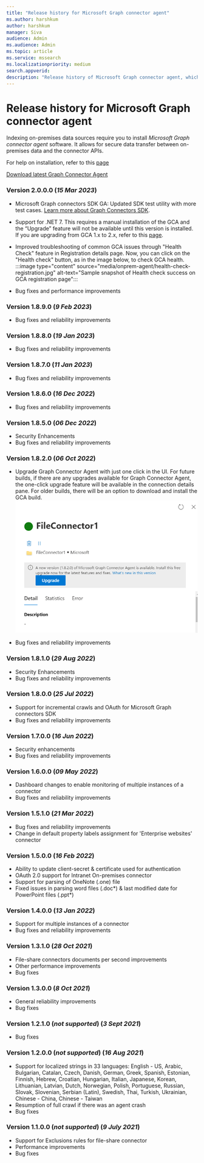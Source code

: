 ```yaml
--- 
title: "Release history for Microsoft Graph connector agent" 
ms.author: harshkum 
author: harshkum
manager: Siva
audience: Admin
ms.audience: Admin 
ms.topic: article 
ms.service: mssearch 
ms.localizationpriority: medium 
search.appverid: 
description: "Release history of Microsoft Graph connector agent, which is used to index the on-premises data sources using Microsoft built connectors" 
--- 
```


# Release history for Microsoft Graph connector agent

Indexing on-premises data sources require you to install *Microsoft Graph connector agent* software. It allows for secure data transfer between on-premises data and the connector APIs.

For help on installation, refer to this [page](graph-connector-agent.md#installation)

[Download latest Graph Connector Agent](https://aka.ms/gca)

### Version 2.0.0.0 (*15 Mar 2023*)

* Microsoft Graph connectors SDK GA: Updated SDK test utility with more test cases. [Learn more about Graph Connectors SDK](/graph/custom-connector-sdk-overview).
* Support for .NET 7. This requires a manual installation of the GCA and the “Upgrade” feature will not be available until this version is installed. If you are upgrading from GCA 1.x to 2.x, refer to this [page](graph-connector-agent.md).
* Improved troubleshooting of common GCA issues through "Health Check" feature in Registration details page. Now, you can click on the "Health check" button, as in the image below, to check GCA health.
:::image type="content" source="media/onprem-agent/health-check-registration.jpg" alt-text="Sample snapshot of Health check success on GCA registration page":::

* Bug fixes and performance improvements

### Version 1.8.9.0 (*9 Feb 2023*)

* Bug fixes and reliability improvements

### Version 1.8.8.0 (*19 Jan 2023*)

* Bug fixes and reliability improvements

### Version 1.8.7.0 (*11 Jan 2023*)

* Bug fixes and reliability improvements

### Version 1.8.6.0 (*16 Dec 2022*)

* Bug fixes and reliability improvements

### Version 1.8.5.0 (*06 Dec 2022*)

* Security Enhancements
* Bug fixes and reliability improvements

### Version 1.8.2.0 (*06 Oct 2022*)

* Upgrade Graph Connector Agent with just one click in the UI. For future builds, if there are any upgrades available for Graph Connector Agent, the one-click upgrade feature will be available in the connection details pane. For older builds, there will be an option to download and install the GCA build.
![Sample snapshot of how to upgrade GCA with one-click from the connection pane.](media/gca-releases/one-click-upgrade.png)

* Bug fixes and reliability improvements

### Version 1.8.1.0 (*29 Aug 2022*)

* Security Enhancements
* Bug fixes and reliability improvements

### Version 1.8.0.0 (*25 Jul 2022*)

* Support for incremental crawls and OAuth for Microsoft Graph connectors SDK
* Bug fixes and reliability improvements

### Version 1.7.0.0 (*16 Jun 2022*)

* Security enhancements
* Bug fixes and reliability improvements

### Version 1.6.0.0 (*09 May 2022*)

* Dashboard changes to enable monitoring of multiple instances of a connector
* Bug fixes and reliability improvements

### Version 1.5.1.0 (*21 Mar 2022*)

* Bug fixes and reliability improvements
* Change in default property labels assignment for 'Enterprise websites' connector

### Version 1.5.0.0 (*16 Feb 2022*)

* Ability to update client-secret & certificate used for authentication 
* OAuth 2.0 support for Intranet On-premises connector 
* Support for parsing of OneNote (.one) file 
* Fixed issues in parsing word files (.doc*) & last modified date for PowerPoint files (.ppt*) 

### Version 1.4.0.0 (*13 Jan 2022*)

* Support for multiple instances of a connector
* Bug fixes and reliability improvements

### Version 1.3.1.0 (*28 Oct 2021*)

* File-share connectors documents per second improvements
* Other performance improvements
* Bug fixes

### Version 1.3.0.0 (*8 Oct 2021*)

* General reliability improvements
* Bug fixes

### Version 1.2.1.0 (*not supported*) (*3 Sept 2021*)

* Bug fixes

### Version 1.2.0.0 (*not supported*) (*16 Aug 2021*)

* Support for localized strings in 33 languages: English - US, Arabic, Bulgarian, Catalan, Czech, Danish, German, Greek, Spanish, Estonian, Finnish, Hebrew, Croatian, Hungarian, Italian, Japanese, Korean, Lithuanian, Latvian, Dutch, Norwegian, Polish, Portuguese, Russian, Slovak, Slovenian, Serbian (Latin), Swedish, Thai, Turkish, Ukrainian, Chinese - China, Chinese - Taiwan
* Resumption of full crawl if there was an agent crash
* Bug fixes

### Version 1.1.0.0 (*not supported*) (*9 July 2021*)

* Support for Exclusions rules for file-share connector
* Performance improvements
* Bug fixes

